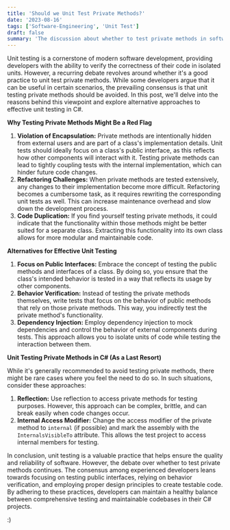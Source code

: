 ```yaml
---
title: 'Should we Unit Test Private Methods?'
date: '2023-08-16'
tags: ['Software-Engineering', 'Unit Test']
draft: false
summary: 'The discussion about whether to test private methods in software development is ongoing, and most experts suggest avoiding it in favor of testing isolated parts of code, as highlighted in this post about C#.'
---
```


Unit testing is a cornerstone of modern software development, providing developers with the ability to verify the correctness of their code in isolated units. However, a recurring debate revolves around whether it's a good practice to unit test private methods. While some developers argue that it can be useful in certain scenarios, the prevailing consensus is that unit testing private methods should be avoided. In this post, we'll delve into the reasons behind this viewpoint and explore alternative approaches to effective unit testing in C#.

**Why Testing Private Methods Might Be a Red Flag**

1. **Violation of Encapsulation:** Private methods are intentionally hidden from external users and are part of a class's implementation details. Unit tests should ideally focus on a class's public interface, as this reflects how other components will interact with it. Testing private methods can lead to tightly coupling tests with the internal implementation, which can hinder future code changes.
2. **Refactoring Challenges:** When private methods are tested extensively, any changes to their implementation become more difficult. Refactoring becomes a cumbersome task, as it requires rewriting the corresponding unit tests as well. This can increase maintenance overhead and slow down the development process.
3. **Code Duplication:** If you find yourself testing private methods, it could indicate that the functionality within those methods might be better suited for a separate class. Extracting this functionality into its own class allows for more modular and maintainable code.

**Alternatives for Effective Unit Testing**

1. **Focus on Public Interfaces:** Embrace the concept of testing the public methods and interfaces of a class. By doing so, you ensure that the class's intended behavior is tested in a way that reflects its usage by other components.
2. **Behavior Verification:** Instead of testing the private methods themselves, write tests that focus on the behavior of public methods that rely on those private methods. This way, you indirectly test the private method's functionality.
3. **Dependency Injection:** Employ dependency injection to mock dependencies and control the behavior of external components during tests. This approach allows you to isolate units of code while testing the interaction between them.

**Unit Testing Private Methods in C# (As a Last Resort)**

While it's generally recommended to avoid testing private methods, there might be rare cases where you feel the need to do so. In such situations, consider these approaches:

1. **Reflection:** Use reflection to access private methods for testing purposes. However, this approach can be complex, brittle, and can break easily when code changes occur.
2. **Internal Access Modifier:** Change the access modifier of the private method to `internal` (if possible) and mark the assembly with the `InternalsVisibleTo` attribute. This allows the test project to access internal members for testing.

In conclusion, unit testing is a valuable practice that helps ensure the quality and reliability of software. However, the debate over whether to test private methods continues. The consensus among experienced developers leans towards focusing on testing public interfaces, relying on behavior verification, and employing proper design principles to create testable code. By adhering to these practices, developers can maintain a healthy balance between comprehensive testing and maintainable codebases in their C# projects.

:)
